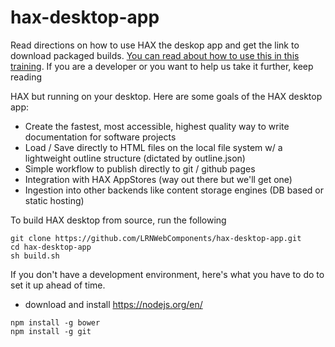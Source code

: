 # hax-desktop-app

Read directions on how to use HAX the deskop app and get the link to download packaged builds. [You can read about how to use this in this training](https://open-curriculum.gitbooks.io/oer-camp-2018/content/get-started-with-hax.html). If you are a developer or you want to help us take it further, keep reading

HAX but running on your desktop. Here are some goals of the HAX desktop app:
- Create the fastest, most accessible, highest quality way to write documentation for software projects
- Load / Save directly to HTML files on the local file system w/ a lightweight outline structure (dictated by outline.json)
- Simple workflow to publish directly to git / github pages
- Integration with HAX AppStores (way out there but we'll get one)
- Ingestion into other backends like content storage engines (DB based or static hosting)

To build HAX desktop from source, run the following

```
git clone https://github.com/LRNWebComponents/hax-desktop-app.git
cd hax-desktop-app
sh build.sh
```


If you don't have a development environment, here's what you have to do to set it up ahead of time.
- download and install https://nodejs.org/en/
```
npm install -g bower
npm install -g git
```

